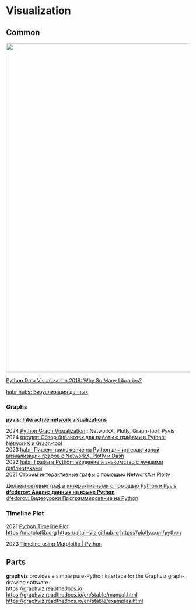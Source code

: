 # Visualization
## Common
<img src="https://github.com/ivgnk/Math-on-Python/blob/master/Visualization/2020_Python%20visualisation%20libraries.png" width=900>

[Python Data Visualization 2018: Why So Many Libraries?](https://au.pinterest.com/pin/793126184360739265/)

[habr hubs: Визуализация данных](https://habr.com/ru/hubs/data_visualization/articles)                          

### Graphs                          
**[pyvis: Interactive network visualizations](https://pyvis.readthedocs.io/en/latest/)**       

2024 [Python Graph Visualization](https://blog.tomsawyer.com/python-graph-visualization) : NetworkX, Plotly, Graph-tool, Pyvis         
2024 [tproger: Обзор библиотек для работы с графами в Python: NetworkX и Graph-tool](https://tproger.ru/articles/obzor-bibliotek-dlya-raboty-s-grafami-v-python--networkx-i-graph-tool)               
2023 [habr: Пишем приложение на Python для интерактивной визуализации графов с NetworkX, Plotly и Dash](https://habr.com/ru/articles/728256/)                    
2022 [habr: Графы в Python: введение и знакомство с лучшими библиотеками](https://habr.com/ru/companies/ruvds/articles/705368/)  
2021 [Строим интерактивные графы с помощью NetworkX и Plolty](https://newtechaudit.ru/stroim-interaktivnye-grafy-s-pomoshhyu-networkx-i-plolty/)                     

[Делаем сетевые графы интерактивными с помощью Python и Pyvis](https://dfedorov.spb.ru/pandas/Делаем%20сетевые%20графы%20интерактивными%20с%20помощью%20Python%20и%20Pyvis.html)           
**[dfedorov: Анализ данных на языке Python](https://dfedorov.spb.ru/pandas/)**         
[dfedorov: Видеоуроки Программирование на Python](https://dfedorov.spb.ru/python3/)          

### Timeline Plot                            
2021 [Python Timeline Plot](https://deparkes.co.uk/2021/09/05/python-timeline-plot/)                 
https://matplotlib.org   https://altair-viz.github.io     https://plotly.com/python       

2023 [Timeline using Matplotlib | Python](https://coderzcolumn.com/tutorials/data-science/timeline-using-matplotlib)         

## Parts                
**graphviz** provides a simple pure-Python interface for the Graphviz graph-drawing software                        
https://graphviz.readthedocs.io                      
https://graphviz.readthedocs.io/en/stable/manual.html                 
https://graphviz.readthedocs.io/en/stable/examples.html                               
